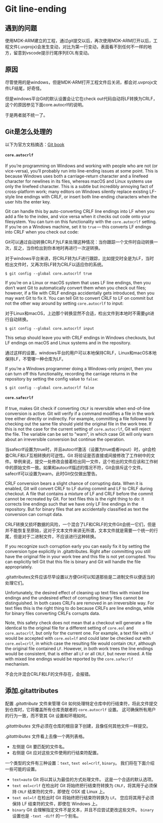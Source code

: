 #  Git line-ending

##  遇到的问题

使用MDK-ARM建立的工程，通过git提交以后，再次使用MDK-ARM打开以后，工程文件(.uvprojx)会发生变动，对比为第一行变动，表面看不到任何不一样的地方，留意到vscode提示行尾序列EOL有变动。

## 原因

尽管使用的是windows，但是MDK-ARM打开工程文件后关闭，都会对.uvprojx文件LF结尾，好奇怪。

但是windows平台Git的默认设置会让它在check out代码自动将LF转换为CRLF，这个的原因参见下面core.autocrlf的说明。

于是两者就不统一了。

## Git是怎么处理的

以下为官方文档摘选：[Git book](https://git-scm.com/book/en/v2/Customizing-Git-Git-Configuration#Formatting-and-Whitespace)

#### `core.autocrlf`

If you’re programming on Windows and working with people who are not (or vice-versa), you’ll probably run into line-ending issues at some point. This is because Windows uses both a carriage-return character and a linefeed character for newlines in its files, whereas macOS and Linux systems use only the linefeed character. This is a subtle but incredibly annoying fact of cross-platform work; many editors on Windows silently replace existing LF-style line endings with CRLF, or insert both line-ending characters when the user hits the enter key.

Git can handle this by auto-converting CRLF line endings into LF when you add a file to the index, and vice versa when it checks out code onto your filesystem. You can turn on this functionality with the `core.autocrlf` setting. If you’re on a Windows machine, set it to `true` — this converts LF endings into CRLF when you check out code:

Git可以通过自动转换CRLF为LF来处理这种情况：当你跟踪一个文件时自动转换一次，反之，当你检出到你本地时再进行一次逆转换。

对于windows平台来讲，将CRLF转为LF进行跟踪，比如提交时全是为LF，当时检出文件时，又再次将LF转为CRLF以适应你的系统。

```console
$ git config --global core.autocrlf true
```

If you’re on a Linux or macOS system that uses LF line endings, then you don’t want Git to automatically convert them when you check out files; however, if a file with CRLF endings accidentally gets introduced, then you may want Git to fix it. You can tell Git to convert CRLF to LF on commit but not the other way around by setting `core.autocrlf` to input:

对于Linux和macOS，上边那个转换显然不合适，检出文件到本地时不需要git进行自动转换。

```console
$ git config --global core.autocrlf input
```

This setup should leave you with CRLF endings in Windows checkouts, but LF endings on macOS and Linux systems and in the repository.

通过这样的设置，windows平台的用户可以本地保持CRLF，Linux和macOS本地保持LF，不管哪一种仓库为LF。

If you’re a Windows programmer doing a Windows-only project, then you can turn off this functionality, recording the carriage returns in the repository by setting the config value to `false`:

```console
$ git config --global core.autocrlf false
```



#### `core.safecrlf`

If true, makes Git check if converting `CRLF` is reversible when end-of-line conversion is active. Git will verify if a command modifies a file in the work tree either directly or indirectly. For example, committing a file followed by checking out the same file should yield the original file in the work tree. If this is not the case for the current setting of `core.autocrlf`, Git will reject the file. The variable can be set to "warn", in which case Git will only warn about an irreversible conversion but continue the operation.

当safecrlf设置为true时，并且autocrlf激活（设置为true或者input）时，git会检查CRLF和LF互相转换的可逆性。Git 将验证是否直接或间接修改了工作树中的文件。举例来说，提交一处修改会接着检出同一文件，这个检出的文件应该和工作树中的原始文件一致。如果和autocrlf描述的情况不符，Git会排斥这个文件。safecrlf可以设置为warn，此时Git仅仅做出警告。

CRLF conversion bears a slight chance of corrupting data. When it is enabled, Git will convert CRLF to LF during commit and LF to CRLF during checkout. A file that contains a mixture of LF and CRLF before the commit cannot be recreated by Git. For text files this is the right thing to do: it corrects line endings such that we have only LF line endings in the repository. But for binary files that are accidentally classified as text the conversion can corrupt data.

CRLF转换又损坏数据的风险，一个混合了LF和CRLF的文件Git会统一它们，但是并不能恢复至原始，这对于文本文件来讲无所谓，文本文件就是需要一个统一的行尾，但是对于二进制文件，不应该进行这种转换。

If you recognize such corruption early you can easily fix it by setting the conversion type explicitly in .gitattributes. Right after committing you still have the original file in your work tree and this file is not yet corrupted. You can explicitly tell Git that this file is binary and Git will handle the file appropriately.

.gitattributes文件应该尽早设置以方便Git可以知道那些是二进制文件以便适当的处理它们。

Unfortunately, the desired effect of cleaning up text files with mixed line endings and the undesired effect of corrupting binary files cannot be distinguished. In both cases CRLFs are removed in an irreversible way. For text files this is the right thing to do because CRLFs are line endings, while for binary files converting CRLFs corrupts data.

Note, this safety check does not mean that a checkout will generate a file identical to the original file for a different setting of `core.eol` and `core.autocrlf`, but only for the current one. For example, a text file with `LF` would be accepted with `core.eol=lf` and could later be checked out with `core.eol=crlf`, in which case the resulting file would contain `CRLF`, although the original file contained `LF`. However, in both work trees the line endings would be consistent, that is either all `LF` or all `CRLF`, but never mixed. A file with mixed line endings would be reported by the `core.safecrlf` mechanism.

不会允许混合CRLF和LF的文件存在，会报错。

## 添加.gitattributes

配置 *.gitattribute* 文件来管理 Git 如何处理特定仓库中的行结束符，将此文件提交到仓库时，它将覆盖所有仓库贡献者的 `core.autocrlf` 设置。 这可确保所有用户的行为一致，而不管其 Git 设置和环境如何。

*.gitattributes* 文件必须在仓库的根目录下创建，且像任何其他文件一样提交。

*.gitattributes* 文件看上去像一个两列表格。

- 左侧是 Git 要匹配的文件名。
- 右侧是 Git 应对这些文件使用的行结束符配置。

一个类型的文件有三种设置：`text`, `text eol=crlf`, `binary`。 我们将在下面介绍一些可能的设置。

- `text=auto` Git 将以其认为最佳的方式处理文件。 这是一个合适的默认选项。
- `text eol=crlf` 在检出时 Git 将始终把行结束符转换为 `CRLF`，将其用于必须保持 `CRLF` 结束符的文件，即使在 OSX 或 Linux 上。
- `text eol=lf` 在检出时 Git 将始终把行结束符转换为 `LF`。 您应将其用于必须保持 LF 结束符的文件，即使在 Windows 上。
- `binary` Git 会理解指定文件不是文本，并且不应尝试更改这些文件。 `binary` 设置也是 `-text -diff` 的一个别名。
